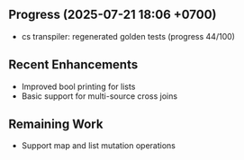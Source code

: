 ## Progress (2025-07-21 18:06 +0700)
- cs transpiler: regenerated golden tests (progress 44/100)

## Recent Enhancements
- Improved bool printing for lists
- Basic support for multi-source cross joins

## Remaining Work
- Support map and list mutation operations

